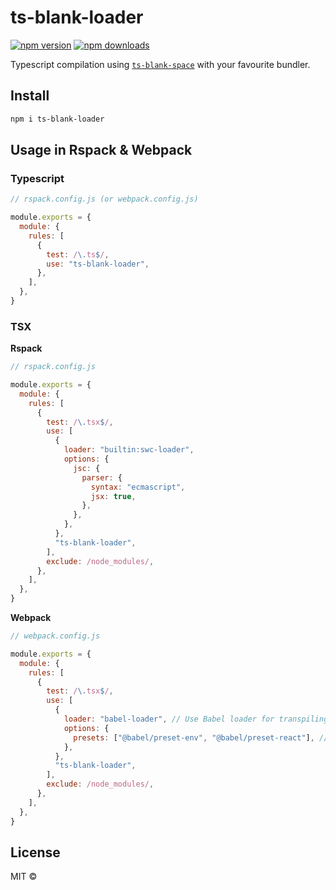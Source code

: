 # ts-blank-loader

[![npm version](https://badgen.net/npm/v/ts-blank-loader)](https://npm.im/ts-blank-loader) [![npm downloads](https://badgen.net/npm/dm/ts-blank-loader)](https://npm.im/ts-blank-loader)

Typescript compilation using [`ts-blank-space`](https://github.com/bloomberg/ts-blank-space) with your favourite bundler.

## Install

```bash
npm i ts-blank-loader
```

## Usage in Rspack & Webpack

### Typescript

```javascript
// rspack.config.js (or webpack.config.js)

module.exports = {
  module: {
    rules: [
      {
        test: /\.ts$/,
        use: "ts-blank-loader",
      },
    ],
  },
}
```

### TSX

**Rspack**

```javascript
// rspack.config.js

module.exports = {
  module: {
    rules: [
      {
        test: /\.tsx$/,
        use: [
          {
            loader: "builtin:swc-loader",
            options: {
              jsc: {
                parser: {
                  syntax: "ecmascript",
                  jsx: true,
                },
              },
            },
          },
          "ts-blank-loader",
        ],
        exclude: /node_modules/,
      },
    ],
  },
}
```

**Webpack**

```javascript
// webpack.config.js

module.exports = {
  module: {
    rules: [
      {
        test: /\.tsx$/,
        use: [
          {
            loader: "babel-loader", // Use Babel loader for transpiling JavaScript
            options: {
              presets: ["@babel/preset-env", "@babel/preset-react"], // Use presets for modern JavaScript and React
            },
          },
          "ts-blank-loader",
        ],
        exclude: /node_modules/,
      },
    ],
  },
}
```

## License

MIT &copy;
